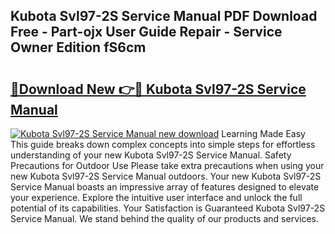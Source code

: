 ## Kubota Svl97-2S Service Manual PDF Download Free - Part-ojx User Guide Repair - Service Owner Edition fS6cm

# <h2><a href="http://bc21446.oget.top/?id=Kubota+Svl97-2S+Service+Manual">🔗Download New 👉🔴 Kubota Svl97-2S Service Manual</a></h2>

[![Kubota Svl97-2S Service Manual new download](https://i.imgur.com/5g1atiW.png)](http://bc21446.oget.top/?id=Kubota+Svl97-2S+Service+Manual)
Learning Made Easy This guide breaks down complex concepts into simple steps for effortless understanding of your new Kubota Svl97-2S Service Manual. Safety Precautions for Outdoor Use Please take extra precautions when using your new Kubota Svl97-2S Service Manual outdoors. Your new Kubota Svl97-2S Service Manual boasts an impressive array of features designed to elevate your experience. Explore the intuitive user interface and unlock the full potential of its capabilities. Your Satisfaction is Guaranteed Kubota Svl97-2S Service Manual. We stand behind the quality of our products and services.
